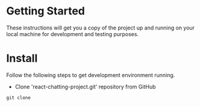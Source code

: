 # Getting Started
These instructions will get you a copy of the project up and running on your local
machine for development and testing purposes.
# Install
Follow the following steps to get development environment running.
- Clone 'react-chatting-project.git' repository from GitHub
```
git clone 
```
